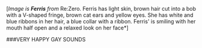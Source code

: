 [*Image is* ***Ferris*** *from* Re:Zero. Ferris has light skin, brown hair cut into a bob with a V-shaped fringe, brown cat ears and yellow eyes. She has white and blue ribbons in her hair, a blue collar with a ribbon. Ferris' is smiling with her mouth half open and a relaxed look on her face*] 

###VERY HAPPY GAY SOUNDS
